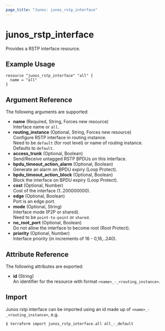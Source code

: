 ```yaml
---
page_title: "Junos: junos_rstp_interface"
---
```


# junos_rstp_interface

Provides a RSTP interface resource.

## Example Usage

```hcl
resource "junos_rstp_interface" "all" {
  name = "all"
}
```

## Argument Reference

The following arguments are supported:

- **name** (Required, String, Forces new resource)  
  Interface name or `all`.
- **routing_instance** (Optional, String, Forces new resource)  
  Configure RSTP interface in routing instance.  
  Need to be `default` (for root level) or name of routing instance.  
  Defaults to `default`.
- **access_trunk** (Optional, Boolean)  
  Send/Receive untagged RSTP BPDUs on this interface.
- **bpdu_timeout_action_alarm** (Optional, Boolean)  
  Generate an alarm on BPDU expiry (Loop Protect).
- **bpdu_timeout_action_block** (Optional, Boolean)  
  Block the interface on BPDU expiry (Loop Protect).
- **cost** (Optional, Number)  
  Cost of the interface (1..200000000).
- **edge** (Optional, Boolean)  
  Port is an edge port.
- **mode** (Optional, String)  
  Interface mode (P2P or shared).  
  Need to be `point-to-point` or `shared`.
- **no_root_port** (Optional, Boolean)  
  Do not allow the interface to become root (Root Protect).
- **priority** (Optional, Number)  
  Interface priority (in increments of 16 - 0,16,..240).

## Attribute Reference

The following attributes are exported:

- **id** (String)  
  An identifier for the resource with format `<name>_-_<routing_instance>`.

## Import

Junos rstp interface can be imported using an id made up of `<name>_-_<routing_instance>`, e.g.

```shell
$ terraform import junos_rstp_interface.all all_-_default
```

